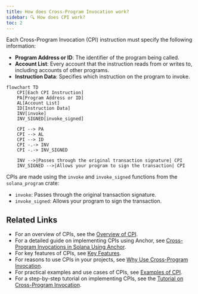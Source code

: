 ```yaml
---
title: How does Cross-Program Invocation work?
sidebar: 🔍 How does CPI work?
toc: 2
---
```


Each Cross-Program Invocation (CPI) instruction must specify the following information:

- **Program Address or ID**: The identifier of the program being called.
- **Account List**: Every account that the instruction reads from or writes to, including accounts of other programs.
- **Instruction Data**: Specifies which instruction on the program to invoke.

```mermaid
flowchart TD
    CPI[Each CPI Instruction]
    PA[Program Address or ID]
    AL[Account List]
    ID[Instruction Data]
    INV[invoke]
    INV_SIGNED[invoke_signed]

    CPI --> PA
    CPI --> AL
    CPI --> ID
    CPI -.-> INV
    CPI -.-> INV_SIGNED

    INV -->|Passes through the original transaction signature| CPI
    INV_SIGNED -->|Allows your program to sign the transaction| CPI
```

CPIs are made using the `invoke` and `invoke_signed` functions from the `solana_program` crate:

- `invoke`: Passes through the original transaction signature.
- `invoke_signed`: Allows your program to sign the transaction.

## Related Links

- For an overview of CPIs, see the [Overview of CPI](overview.md).
- For a detailed guide on implementing CPIs using Anchor, see [Cross-Program Invocations in Solana Using Anchor](tutorial.md).
- For key features of CPIs, see [Key Features](key-features.md).
- For reasons to use CPIs in your projects, see [Why Use Cross-Program Invocation](why.md).
- For practical examples and use cases of CPIs, see [Examples of CPI](examples-of-cpi.md).
- For a step-by-step tutorial on implementing CPIs, see the [Tutorial on Cross-Program Invocation](tutorial.md).

